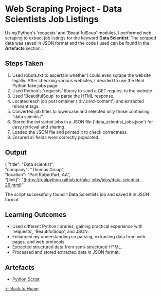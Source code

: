 # Web Scraping Project - Data Scientists Job Listings

Using Python's 'requests' and 'BeautifulSoup' modules, I performed web scraping to extract job listings for the keyword **Data Scientist**. The scraped data was saved in JSON format and the code I used can be found in the **Artefacts** section..

## Steps Taken
1. Used robots.txt to ascertain whether I could even scrape the website legally. After checking various websites, I decided to use the Real Python fake jobs page.
2. Used Python's 'requests' library to send a GET request to the website.
3. Used 'BeautifulSoup' to parse the HTML response.
4. Located each job post ontainer ('div.card-content') and extracted relevant tags.
5. Converted job titles to lowercase and selected only those containing "data scientist".
6. Stored the extracted jobs in a JSON file ('data_scientist_jobs.json') for easy retrieval and sharing.
7. Loaded the JSON file and printed it to check correctness.
8. Ensured all fields were correctly populated.

## Output
{
        "title": "Data scientist", <br />
        "company": "Thomas Group", <br />
        "location": "Port Robertfurt, AA", <br />
        "[link]": "(https://realpython.github.io/fake-jobs/jobs/data-scientist-26.html)"

The script successfully found 1 Data Scientists job and saved it in JSON format.

## Learning Outcomes
- Used different Python libraries, gaining practical experience with 'requests', 'BeautifulSoup', and JSON. 
- Enhanced my understanding on parsing, extracting data from web pages, and web protocols.
- Extracted structured data from semi-structured HTML.
- Processed and stored extracted data in JSON format.

## Artefacts
- [Python Script](web-scraping-code.py)

  
[← Back to Home](../index.md)






